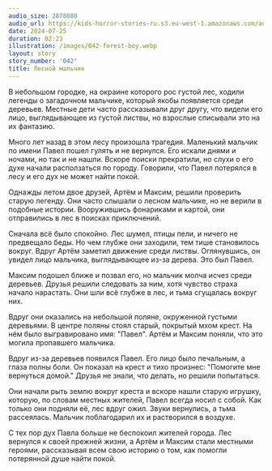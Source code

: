 ```yaml
---
audio_size: 2878080
audio_url: https://kids-horror-stories-ru.s3.eu-west-1.amazonaws.com/audio/042-forest-boy.mp3
date: 2024-07-25
duration: 02:23
illustration: /images/042-forest-boy.webp
layout: story
story_number: '042'
title: Лесной мальчик
---
```


В небольшом городке, на окраине которого рос густой лес, ходили легенды о загадочном мальчике, который якобы появляется среди деревьев. Местные дети часто рассказывали друг другу, что видели его лицо, выглядывающее из густой листвы, но взрослые списывали это на их фантазию.

Много лет назад в этом лесу произошла трагедия. Маленький мальчик по имени Павел пошел гулять и не вернулся. Его искали днями и ночами, но так и не нашли. Вскоре поиски прекратили, но слухи о его духе начали расползаться по городу. Говорили, что Павел потерялся в лесу и его дух не может найти покой.

Однажды летом двое друзей, Артём и Максим, решили проверить старую легенду. Они часто слышали о лесном мальчике, но не верили в подобные истории. Вооружившись фонариками и картой, они отправились в лес в поисках приключений.

Сначала всё было спокойно. Лес шумел, птицы пели, и ничего не предвещало беды. Но чем глубже они заходили, тем тише становилось вокруг. Вдруг Артём заметил движение среди листвы. Оглянувшись, он увидел лицо мальчика, выглядывающее из-за дерева. Это был Павел.

Максим подошел ближе и позвал его, но мальчик молча исчез среди деревьев. Друзья решили следовать за ним, хотя чувство страха начало нарастать. Они шли всё глубже в лес, и тьма сгущалась вокруг них.

Вдруг они оказались на небольшой поляне, окруженной густыми деревьями. В центре поляны стоял старый, покрытый мхом крест. На нём было выгравировано имя: "Павел". Артём и Максим поняли, что это могила пропавшего мальчика.

Вдруг из-за деревьев появился Павел. Его лицо было печальным, а глаза полны боли. Он показал на крест и тихо произнес: "Помогите мне вернуться домой." Друзья не знали, что делать, но решили попытаться.

Они начали рыть землю вокруг креста и вскоре нашли старую игрушку, которую, по словам местных жителей, Павел всегда носил с собой. Как только они подняли её, лес вдруг ожил. Звуки вернулись, а тьма рассеялась. Мальчик поблагодарил их и растворился в воздухе.

С тех пор дух Павла больше не беспокоил жителей города. Лес вернулся к своей прежней жизни, а Артём и Максим стали местными героями, рассказывая всем свою историю о том, как помогли потерянной душе найти покой.